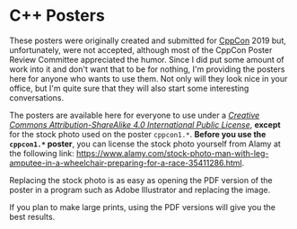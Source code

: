 # C++ Posters

These posters were originally created and submitted for [CppCon](https://cppcon.org/) 2019 but, unfortunately, were not accepted, although most of the CppCon Poster Review Committee appreciated the humor. Since I did put some amount of work into it and don't want that to be for nothing, I'm providing the posters here for anyone who wants to use them. Not only will they look nice in your office, but I'm quite sure that they will also start some interesting conversations.

The posters are available here for everyone to use under a [*Creative Commons Attribution-ShareAlike 4.0 International Public License*](https://creativecommons.org/licenses/by-sa/4.0/), **except** for the stock photo used on the poster `cppcon1.*`. **Before you use the `cppcon1.*` poster**, you can license the stock photo yourself from Alamy at the following link: https://www.alamy.com/stock-photo-man-with-leg-amputee-in-a-wheelchair-preparing-for-a-race-35411286.html.

Replacing the stock photo is as easy as opening the PDF version of the poster in a program such as Adobe Illustrator and replacing the image. 

If you plan to make large prints, using the PDF versions will give you the best results.
